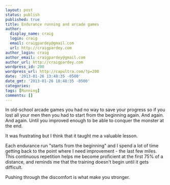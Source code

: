 ```yaml
---
layout: post
status: publish
published: true
title: Endurance running and arcade games
author:
  display_name: craig
  login: craig
  email: craigpardey@gmail.com
  url: http://craigpardey.com
author_login: craig
author_email: craigpardey@gmail.com
author_url: http://craigpardey.com
wordpress_id: 200
wordpress_url: http://capultra.com/?p=200
date: '2013-01-26 13:48:35 -0500'
date_gmt: '2013-01-26 18:48:35 -0500'
categories:
tags: [Running]
comments: []
---
```


In old-school arcade games you had no way to save your progress so if you lost
all your men then you had to start from the beginning again. And again. And
again. Until you improved enough to be able to conquer the monster at the end.

It was frustrating but I think that it taught me a valuable lesson.

Each endurance run "starts from the beginning" and I spend a lot of time
getting back to the point where I need improvement - the last few miles. This
continuous repetition helps me become proficient at the first 75% of a
distance, and reminds me that the training doesn't begin until it gets
difficult.

Pushing through the discomfort is what make you stronger.

